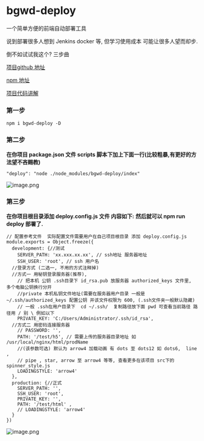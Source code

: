 # bgwd-deploy
一个简单方便的前端自动部署工具 

说到部署很多人想到 Jenkins docker 等, 但学习使用成本 可能让很多人望而却步.

倒不如试试我这个? 三步曲

[项目github 地址](https://github.com/bgwd666/bgwd-deploy)

[npm 地址](https://www.npmjs.com/package/bgwd-deploy)

[项目代码讲解](https://segmentfault.com/a/1190000020994461)


### 第一步 
`npm i bgwd-deploy -D`

### 第二步 
**在你项目 package.json 文件 scripts 脚本下加上下面一行(比较粗暴,有更好的方法望不吝赐教)** 

`"deploy": "node ./node_modules/bgwd-deploy/index"`

![image.png](https://pr-pictures.oss-cn-shenzhen.aliyuncs.com/static/bgwd-deploy.png?OSSAccessKeyId=LTAI8DmoaMe6blcx&Expires=360001591249166&Signature=MpnbcAxb0DpYlZROthw49AltbaQ%3D)

### 第三步 
**在你项目根目录添加 deploy.config.js 文件 内容如下:**
**然后就可以 npm run deploy 部署了.**

```
// 配置参考文件  实际配置文件需要用户在自己项目根目录 添加 deploy.config.js
module.exports = Object.freeze({
  development: {//测试
    SERVER_PATH: 'xx.xxx.xx.xx', // ssh地址 服务器地址
    SSH_USER: 'root', // ssh 用户名
  //登录方式 (二选一, 不用的方式注释掉)
  //方式一 用秘钥登录服务器(推荐), 
    // 把本机 公钥 .ssh目录下 id_rsa.pub 放服务器 authorized_keys 文件里, 多个电脑公钥换行分开
    //private 本机私钥文件地址(需要在服务器用户目录 一般是 ~/.ssh/authorized_keys 配置公钥 并该文件权限为 600, (.ssh文件夹一般默认隐藏)
    // 一般 .ssh在用户目录下  cd ~/.ssh/  复制路径放下面 pwd 可查看当前路径 路径用 / 别 \ 例如以下
    PRIVATE_KEY: 'C:/Users/Administrator/.ssh/id_rsa', 
  //方式二 用密码连接服务器
    // PASSWORD: '',
    PATH: '/test/h5', // 需要上传的服务器目录地址 如 /usr/local/nginx/html/prodName
    //(该参数可选) 默认为 arrow4 加载动画 有 dots 至 dots12 如 dots6,  line ,
    // pipe , star, arrow 至 arrow4 等等, 查看更多在该项目 src下的 spinner_style.js
    LOADINGSTYLE: 'arrow4'
  },
  production: {//正式
    SERVER_PATH: '', 
    SSH_USER: 'root',
    PRIVATE_KEY: '', 
    PATH: '/test/html' ,
    // LOADINGSTYLE: 'arrow4' 
  }
})
```
![image.png](http://www.bg666.xyz/pic/bgwd.png)
